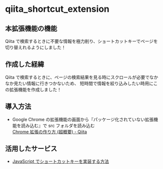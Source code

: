 # qiita_shortcut_extension

## 本拡張機能の機能

Qiita で検索するときに不要な情報を極力削り、ショートカットキーでページを切り替えれるようにしました！

## 作成した経緯

Qiita で検索するときに、ページの検索結果を見る時にスクロールが必要でなかなか見たい情報に行きつかないため、
短時間で情報を絞り込みしたい時用にこの拡張機能を作成しました！

## 導入方法

- Google Chrome の拡張機能の画面から『パッケージ化されていない拡張機能を読み込む』で src フォルダを読み込む  
  [Chrome 拡張の作り方 (超概要) - Qiita](https://qiita.com/RyBB/items/32b2a7b879f21b3edefc)

## 活用したサービス

- [JavaScript でショートカットキーを実装する方法](https://www.saka-en.com/javascript/short-cut-key-js/)
